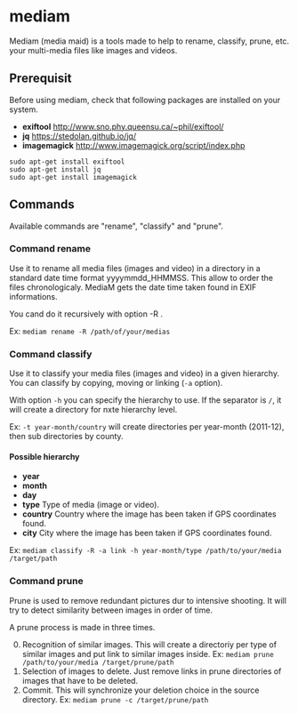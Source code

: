 # mediam
Mediam (media maid) is a tools made to help to rename, classify, prune, etc. your multi-media files like images and videos.

## Prerequisit
Before using mediam, check that following packages are installed on your system.
* **exiftool**             http://www.sno.phy.queensu.ca/~phil/exiftool/
* **jq**                   https://stedolan.github.io/jq/
* **imagemagick**          http://www.imagemagick.org/script/index.php

```{r, engine='bash', count_lines}
sudo apt-get install exiftool
sudo apt-get install jq
sudo apt-get install imagemagick
```

## Commands
Available commands are "rename", "classify" and "prune".

### Command rename
Use it to rename all media files (images and video) in a directory in a standard date time 
format yyyymmdd_HHMMSS. This allow to order the files chronologicaly. MediaM gets the date 
time taken found in EXIF informations.

You cand do it recursively with option -R . 

Ex: `mediam rename -R /path/of/your/medias`

### Command classify
Use it to classify your media files (images and video) in a given hierarchy. You can classify by copying, moving or linking (`-a` option).

With option `-h` you can specify the hierarchy to use. If the separator is `/`, it will create a directory for nxte hierarchy level.

Ex: `-t year-month/country` will create directories per year-month (2011-12), then sub directories by county.

#### Possible hierarchy
* **year** 
* **month**
* **day**
* **type** Type of media (image or video).
* **country** Country where the image has been taken if GPS coordinates found.
* **city** City where the image has been taken if GPS coordinates found.

Ex: `mediam classify -R -a link -h year-month/type /path/to/your/media /target/path`

### Command prune
Prune is used to remove redundant pictures dur to intensive shooting. It will try to detect similarity between images in order of time.

A prune process is made in three times.

0. Recognition of similar images. This will create a directoriy per type of similar images and put link to similar images inside. Ex: `mediam prune /path/to/your/media /target/prune/path`
0. Selection of images to delete. Just remove links in prune directories of images that have to be deleted. 
0. Commit. This will synchronize your deletion choice in the source directory. Ex: `mediam prune -c /target/prune/path`

